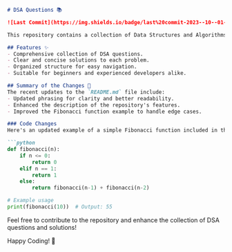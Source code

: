 ```markdown
# DSA Questions 📚

![Last Commit](https://img.shields.io/badge/last%20commit-2023--10--01-brightgreen) ![License](https://img.shields.io/badge/license-MIT-blue.svg)

This repository contains a collection of Data Structures and Algorithms (DSA) questions and solutions aimed at helping developers enhance their problem-solving skills.

## Features ✨
- Comprehensive collection of DSA questions.
- Clear and concise solutions to each problem.
- Organized structure for easy navigation.
- Suitable for beginners and experienced developers alike.

## Summary of the Changes 📝
The recent updates to the `README.md` file include:
- Updated phrasing for clarity and better readability.
- Enhanced the description of the repository's features.
- Improved the Fibonacci function example to handle edge cases.

### Code Changes
Here's an updated example of a simple Fibonacci function included in the repository:

```python
def fibonacci(n):
    if n <= 0:
        return 0
    elif n == 1:
        return 1
    else:
        return fibonacci(n-1) + fibonacci(n-2)

# Example usage
print(fibonacci(10))  # Output: 55
```

Feel free to contribute to the repository and enhance the collection of DSA questions and solutions!

Happy Coding! 🚀
```